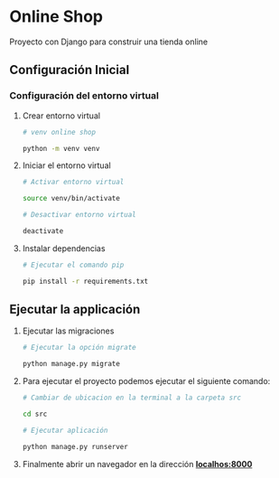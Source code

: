 # Online Shop

Proyecto con Django para construir una tienda online


## Configuración Inicial

### Configuración del entorno virtual

1.  Crear entorno virtual
    ``` bash
    # venv online shop

    python -m venv venv
    ```

2. Iniciar el entorno virtual
    ``` bash
    # Activar entorno virtual

    source venv/bin/activate
    ```

    ```bash
    # Desactivar entorno virtual

    deactivate
    ```

3. Instalar dependencias
    ```bash
    # Ejecutar el comando pip

    pip install -r requirements.txt
    ```

## Ejecutar la applicación

1. Ejecutar las migraciones

    ```bash
    # Ejecutar la opción migrate

    python manage.py migrate 
    ```

2. Para ejecutar el proyecto podemos ejecutar el siguiente comando:

    ```bash
    # Cambiar de ubicacion en la terminal a la carpeta src

    cd src

    # Ejecutar aplicación

    python manage.py runserver 
    ```

3. Finalmente abrir un navegador en la dirección **[localhos:8000](http://localhost:8000/)**
